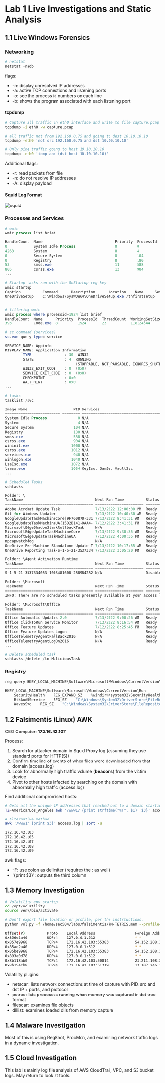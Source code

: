 # Lab 1 Live Investigations and Static Analysis

## 1.1 Live Windows Forensics

### Networking

```powershell
# netstat  
netstat -naob 
```

flags:

- -n: display unresolved IP addresses
- -a: active TCP connections and listening ports
- -o: see the process id numbers on each line
- -b: shows the program associated with each listening port

#### tcpdump

```bash
# Capture all traffic on eth0 interface and write to file capture.pcap
tcpdump -i eth0 -w capture.pcap

# all traffic not from 192.168.0.75 and going to dest 10.10.10.10
tcpdump -eth0 'not src 192.168.0.75 and dst 10.10.10.10'

# Only ping traffic going to host 10.10.10.10
tcpdump -eth0 'icmp and (dst host 10.10.10.10)'
```

Additional flags:

- -r: read packets from file
- -n: do not resolve IP addresses
- -A: display payload

#### Squid Log Format

![squid](img/lab1/squid.PNG)

### Processes and Services

```powershell
# wmic
wmic process list brief

HandleCount  Name                                 Priority  ProcessId  ThreadCount  WorkingSetSize
0            System Idle Process                  0         0          16           8192
4263         System                               8         4          307          98304
0            Secure System                        8         104        0            75112448
0            Registry                             8         180        4            29081600
53           smss.exe                             11        588        2            954368
805          csrss.exe                            13        904        12           2928640
...

# Startup tasks run with the OnStartup reg key
wmic startup
Caption          Command      Description      Location    Name     SettingID   User   UserSID                                         
OneDriveSetup    C:\Windows\SysWOW64\OneDriveSetup.exe /thfirstsetup             OneDriveSetup   HKU\S-1-5-19\SOFTWARE\Microsoft\Windows\CurrentVersion\Run  OneDriveSetup       NT AUTHORITY\LOCAL SERVICE    S-1-5-19                                        


# filtering wmic
wmic process where processid=1924 list brief
HandleCount  Name      Priority  ProcessId  ThreadCount  WorkingSetSize
393          Code.exe  8         1924       23           118124544

# sc command (services)
sc.exe query type= service

SERVICE_NAME: Appinfo
DISPLAY_NAME: Application Information
        TYPE               : 30  WIN32  
        STATE              : 4  RUNNING 
                                (STOPPABLE, NOT_PAUSABLE, IGNORES_SHUTDOWN)
        WIN32_EXIT_CODE    : 0  (0x0)
        SERVICE_EXIT_CODE  : 0  (0x0)
        CHECKPOINT         : 0x0
        WAIT_HINT          : 0x0
...

# tasks
tasklist /svc

Image Name                     PID Services                                    
========================= ======== ============================================
System Idle Process              0 N/A                                         
System                           4 N/A                                         
Secure System                  104 N/A                                         
Registry                       180 N/A                                         
smss.exe                       588 N/A                                         
csrss.exe                      904 N/A                                         
wininit.exe                   1000 N/A                                         
csrss.exe                     1012 N/A                                         
services.exe                   940 N/A                                         
winlogon.exe                  1040 N/A                                         
LsaIso.exe                    1072 N/A                                         
lsass.exe                     1084 KeyIso, SamSs, VaultSvc 
...

# Scheduled Tasks
schtasks

Folder: \
TaskName                                 Next Run Time          Status         
======================================== ====================== ===============
Adobe Acrobat Update Task                7/13/2022 12:00:00 PM  Ready          
Git for Windows Updater                  7/13/2022 10:40:30 AM  Ready          
GoogleUpdateTaskMachineCore{9F760870-331 7/13/2022 8:41:31 AM   Ready          
GoogleUpdateTaskMachineUA{15D2B141-0AA4- 7/12/2022 3:41:31 PM   Ready          
MicrosoftEdgeShadowStackRollbackTask     N/A                    Ready          
MicrosoftEdgeUpdateTaskMachineCore       7/13/2022 9:30:35 AM   Ready          
MicrosoftEdgeUpdateTaskMachineUA         7/12/2022 4:00:35 PM   Ready          
npcapwatchdog                            N/A                    Ready          
OneDrive Per-Machine Standalone Update T 7/13/2022 10:17:55 AM  Ready          
OneDrive Reporting Task-S-1-5-21-3537334 7/13/2022 3:05:20 PM   Ready          

Folder: \Agent Activation Runtime
TaskName                                 Next Run Time          Status         
======================================== ====================== ===============
S-1-5-21-3537334053-1003481608-288984282 N/A                    Disabled       

Folder: \Microsoft
TaskName                                 Next Run Time          Status         
======================================== ====================== ===============
INFO: There are no scheduled tasks presently available at your access level.

Folder: \Microsoft\Office
TaskName                                 Next Run Time          Status         
======================================== ====================== ===============
Office Automatic Updates 2.0             7/13/2022 9:00:26 AM   Ready          
Office ClickToRun Service Monitor        7/13/2022 8:16:54 AM   Ready          
Office Feature Updates                   7/12/2022 8:25:45 PM   Ready          
Office Feature Updates Logon             N/A                    Ready          
OfficeTelemetryAgentFallBack2016         N/A                    Ready          
OfficeTelemetryAgentLogOn2016            N/A                    Ready       
...

# Delete scheduled task
schtasks /delete /tn MaliciousTask
```

### Registry

```powershell
reg query HKEY_LOCAL_MACHINE\Software\Microsoft\Windows\CurrentVersion\Run

HKEY_LOCAL_MACHINE\Software\Microsoft\Windows\CurrentVersion\Run
    SecurityHealth    REG_EXPAND_SZ    %windir%\system32\SecurityHealthSystray.exe
    RtkAudUService    REG_SZ    "C:\Windows\System32\DriverStore\FileRepository\realtekservice.inf_amd64_200389f68a8e25cd\RtkAudUService64.exe" -background
    WavesSvc    REG_SZ    "C:\Windows\System32\DriverStore\FileRepository\wavesapo10de.inf_amd64_ed8cfd6e0eecb72a\WavesSvc64.exe" -Jack
```

## 1.2 Falsimentis (Linux) AWK

CEO Computer: __172.16.42.107__

Process:

1. Search for attacker domain in Squid Proxy log (assuming they use standard ports for HTTP(S))
2. Confirm timeline of events of when files were downloaded from that domain (access.log)
3. Look for abnormally high traffic volume (__beacons__) from the victim device
4. Pivot to other hosts infected by searching on the domain with abnormally high traffic (access.log)

Find additional compromised hosts:

```bash
# Gets all the unique IP addresses that reached out to a domain starting with www1
TZ=America/Los_Angeles awk '/www1/ {print strftime("%T", $1), $3}' access.log | sort -u -k2,2 

# Alternative method
awk '/www1/ {print $3}' access.log | sort -u

172.16.42.103
172.16.42.105
172.16.42.107
172.16.42.108
172.16.42.109
```

awk flags:

- -F: use colon as delimiter (requires the : as well)
- '{print $3}': outputs the third column

## 1.3 Memory Investigation

```bash
# Volatility env startup
cd /opt/volatility
source venv/bin/activate

# Don't export file location or profile, per the instrtuctions.
python vol.py -f /home/sec504/labs/falsimentis/FM-TETRIS.mem --profile=Win10x86_15063 netscan

Offset(P)          Proto    Local Address                  Foreign Address      State            Pid      Owner          Created
0x856e2a40         UDPv4    127.0.0.1:512                  *:*                                   976      svchost.exe    2020-03-19 01:34:49 UTC+0000
0x857e9968         TCPv4    172.16.42.103:55383            54.152.208.117:443   ESTABLISHED      3872     firefox.exe    
0x85ae2a40         UDPv4    127.0.0.1:512                  *:*                                   976      svchost.exe    2020-03-19 01:34:49 UTC+0000
0x85be9968         TCPv4    172.16.42.103:55383            54.152.208.117:443   ESTABLISHED      3872     firefox.exe    
0x893a0d78         UDPv4    127.0.0.1:512                  *:*                                   4856     svchost.exe    2020-03-19 01:35:04 UTC+0000
0x8b118ab0         TCPv4    172.16.42.103:50814            23.211.108.33:443    CLOSE_WAIT       3688     SearchUI.exe   
0x8b15ecb8         TCPv4    172.16.42.103:51319            13.107.246.10:443    CLOSE_WAIT       3688     SearchUI.exe   
```

Volatility plugins:

- netscan: lists network connections at time of capture with PID, src and dst IP + ports, and protocol
- pstree: lists processes running when memory was captured in dot tree format
- filescan: examines file objects
- dlllist: examines loaded dlls from memory capture

## 1.4 Malware Investigation

Most of this is using RegShot, ProcMon, and examining network traffic logs in a dynamic investigation.

## 1.5 Cloud Investigation

This lab is mainly log file analysis of AWS CloudTrail, VPC, and S3 bucket logs.
May return to look at tools.
